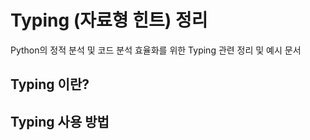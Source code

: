 # Typing (자료형 힌트) 정리

Python의 정적 분석 및 코드 분석 효율화를 위한 Typing 관련 정리 및 예시 문서

## Typing 이란?

## Typing 사용 방법